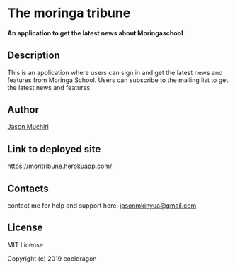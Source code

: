 # The moringa tribune

#### An application to get the latest news about Moringaschool 

## Description

This is an application where users can sign in and get the latest news and features from Moringa School. Users can subscribe to the mailing list to get the latest news and features.

## Author

[Jason Muchiri](https://github.com/jasonmuchiri)

## Link to deployed site

https://moritribune.herokuapp.com/

## Contacts

contact me for help and support here: 
  jasonmkinyua@gmail.com

## License

MIT License

Copyright (c) 2019 cooldragon